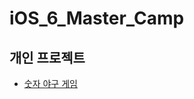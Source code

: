 # iOS_6_Master_Camp

## 개인 프로젝트
- [숫자 야구 게임](https://github.com/LeeeeSuHyeon/iOS_6_Master_Camp/wiki/%EC%88%AB%EC%9E%90-%EC%95%BC%EA%B5%AC-%EA%B2%8C%EC%9E%84)
